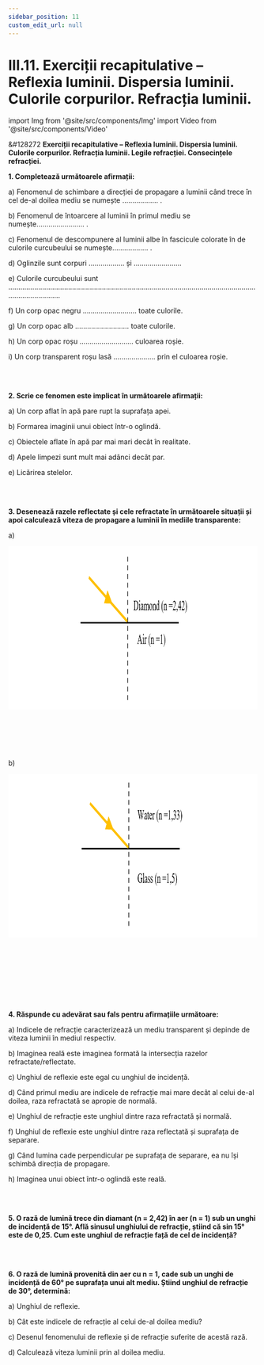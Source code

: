 ```yaml
---
sidebar_position: 11
custom_edit_url: null
---
```


# III.11. Exerciții recapitulative – Reflexia luminii. Dispersia luminii. Culorile corpurilor. Refracția luminii.




import Img from '@site/src/components/Img'
import Video from '@site/src/components/Video'



<div class="alert alert--warning" role="alert">

&#128272 **Exerciții recapitulative – Reflexia luminii. Dispersia luminii. Culorile corpurilor. Refracția luminii. Legile refracției. Consecințele refracției.**


**1. Completează următoarele afirmații:**

a) Fenomenul de schimbare a direcției de propagare a luminii când trece în cel de-al doilea mediu se numește ……………… .

b) Fenomenul de întoarcere al luminii în primul mediu se numește…………………… .

c) Fenomenul de descompunere al luminii albe în fascicule colorate în de culorile curcubeului se numește……………… .

d) Oglinzile sunt corpuri ……………… și ……………………

e) Culorile curcubeului sunt ......................................................................................................................................................

f) Un corp opac negru ……………………… toate culorile.

g) Un corp opac alb ……………………… toate culorile.

h) Un corp opac roșu ……………………… culoarea roșie.

i) Un corp transparent roșu lasă ………………… prin el culoarea roșie.

<br></br>


**2. Scrie ce fenomen este implicat în următoarele afirmații:**

a) Un corp aflat în apă pare rupt la suprafața apei.

b) Formarea imaginii unui obiect într-o oglindă.

c) Obiectele aflate în apă par mai mari decât în realitate.

d) Apele limpezi sunt mult mai adânci decât par.

e) Licărirea stelelor.

<br></br>


**3. Desenează razele reflectate și cele refractate în următoarele situații și apoi calculează viteza de propagare a luminii în mediile transparente:**


a)


<Img className="img-responsive4" src="fizica/clasa8/capitolul3/III-11-recapitulative-exercises-light-reflection-light-scattering-body-colors-light-refraction-picture1-drawing-exercise3-letter-a.png" width="1000" height="330" />


<br></br>
<br></br>



b)



<Img className="img-responsive4" src="fizica/clasa8/capitolul3/III-11-recapitulative-exercises-light-reflection-light-scattering-body-colors-light-refraction-picture2-drawing-exercise3-letter-b.png" width="1000" height="330" />


<br></br>
<br></br>


<br></br>



**4. Răspunde cu adevărat sau fals pentru afirmațiile următoare:**

a) Indicele de refracție caracterizează un mediu transparent și depinde de viteza luminii în mediul respectiv.

b) Imaginea reală este imaginea formată la intersecția razelor refractate/reflectate.

c) Unghiul de reflexie este egal cu unghiul de incidență.

d) Când primul mediu are indicele de refracție mai mare decât al celui de-al doilea, raza refractată se apropie de normală.

e) Unghiul de refracție este unghiul dintre raza refractată și normală.

f) Unghiul de reflexie este unghiul dintre raza reflectată și suprafața de separare.

g) Când lumina cade perpendicular pe suprafața de separare, ea nu își schimbă direcția de propagare.

h) Imaginea unui obiect într-o oglindă este reală.

<br></br>




**5. O rază de lumină trece din diamant (n = 2,42) în aer (n = 1) sub un unghi de incidență de 15°. Află sinusul unghiului de refracție, știind că sin 15° este de 0,25. Cum este unghiul de refracție față de cel de incidență?**


<br></br>


**6. O rază de lumină provenită din aer cu n = 1, cade sub un unghi de incidență de 60° pe suprafața unui alt mediu. Știind unghiul de refracție de 30°, determină:**

a) Unghiul de reflexie.

b) Cât este indicele de refracție al celui de-al doilea mediu?

c) Desenul fenomenului de reflexie și de refracție suferite de acestă rază.

d) Calculează viteza luminii prin al doilea mediu.






</div>


